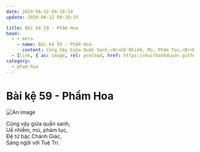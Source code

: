 ```yaml
---
date: 2020-06-12 04:10:19
update: 2020-06-12 04:10:19

title: Bài kệ 59 - Phẩm Hoa
head:
  - - meta
    - name: Bài kệ 59 - Phẩm Hoa
      content: Cũng Vậy Giữa Quần Sanh,<Br>Uế Nhiễm, Mù, Phàm Tục,<Br>Ðệ Tử Bậc Chánh Giác,<Br>Sáng Ngời Với Tuệ Trí.<Br>
  - [link, { as: image, rel: preload, href: https://maithanhduyan.github.io/kinh-phap-cu/img/pham-hoa/pham-hoa-059.jpg }]
category:
  - pham-hoa
---
```


# Bài kệ 59 - Phẩm Hoa

![An image](/img/pham-hoa/pham-hoa-059.jpg)

Cũng vậy giữa quần sanh,<br>Uế nhiễm, mù, phàm tục,<br>Ðệ tử bậc Chánh Giác,<br>Sáng ngời với Tuệ Trí.<br>
